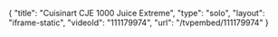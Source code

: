 {
    "title": "Cuisinart CJE 1000 Juice Extreme",
    "type": "solo",
    "layout": "iframe-static",
    "videoId": "111179974",
    "url": "\/tvpembed\/111179974"
}